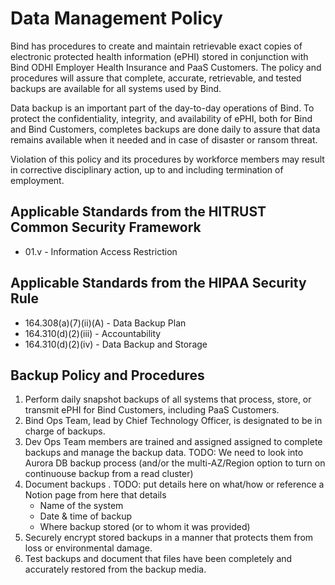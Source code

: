 # Data Management Policy

Bind has procedures to create and maintain retrievable exact copies of electronic protected health information (ePHI) stored in conjunction with Bind ODHI Employer Health Insurance and PaaS Customers.  The policy and procedures will assure that complete, accurate, retrievable, and tested backups are available for all systems used by Bind.

Data backup is an important part of the day-to-day operations of Bind. To protect the confidentiality, integrity, and availability of ePHI, both for Bind and Bind Customers, completes backups are done daily to assure that data remains available when it needed and in case of disaster or ransom threat.

Violation of this policy and its procedures by workforce members may result in corrective disciplinary action, up to and including termination of employment.

## Applicable Standards from the HITRUST Common Security Framework

* 01.v - Information Access Restriction

## Applicable Standards from the HIPAA Security Rule

* 164.308(a)(7)(ii)(A) - Data Backup Plan
* 164.310(d)(2)(iii) - Accountability
* 164.310(d)(2)(iv) - Data Backup and Storage

## Backup Policy and Procedures

1. Perform daily snapshot backups of all systems that process, store, or transmit ePHI for Bind Customers, including PaaS Customers.
2. Bind Ops Team, lead by Chief Technology Officer, is designated to be in charge of backups.
3. Dev Ops Team members are trained and assigned assigned to complete backups and manage the backup data. TODO: We need to look into Aurora DB backup process (and/or the multi-AZ/Region option to turn on continuouse backup from a read cluster)
4. Document backups . TODO:  put details here on what/how or reference a Notion page from here that details
	* Name of the system
	* Date & time of backup
	* Where backup stored (or to whom it was provided)
5. Securely encrypt stored backups in a manner that protects them from loss or environmental damage.
6. Test backups and document that files have been completely and accurately restored from the backup media.
